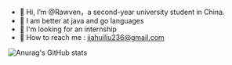 <!--Introduction -->
<br>

<!-- Your badges -->
<!--START_SECTION:waka-->
- 🫡 Hi, I’m @Rawven，a second-year university student in China.
- 🌱 I am better at java and go languages
- 🤔 I'm looking for an internship
- 🥳 How to reach me :  jiahuiliu236@gmail.com
  
![Anurag's GitHub stats](https://github-readme-stats.vercel.app/api?username=Rawven&show_icons=true&theme=tokyonight)
<!--END_SECTION:waka-->


<!--
**UWEPPPP/UWEPPPP** is a ✨ _special_ ✨ repository because its `README.md` (this file) appears on your GitHub profile.

Here are some ideas to get you started:

- 🔭 I’m currently working on ...
- 🌱 I’m currently learning ...
- 👯 I’m looking to collaborate on ...
- 🤔 I’m looking for help with ...
- 💬 Ask me about ...
- 📫 How to reach me: ...
- 😄 Pronouns: ...
- ⚡ Fun fact: ...
-->
